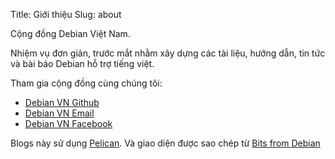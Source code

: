Title: Giới thiệu
Slug: about

Cộng đồng Debian Việt Nam.

Nhiệm vụ đơn giản, trước mắt nhằm xây dựng các tài liệu, hướng dẫn, tin tức và bài báo Debian hỗ trợ tiếng việt.

Tham gia cộng đồng cùng chúng tôi:

 * [Debian VN Github](http://github.com/Debian-VN)
 * [Debian VN Email](mailto:debian-vn@googlegroups.com)
 * [Debian VN Facebook](https://www.facebook.com/groups/426931777506013/)


Blogs này sử dụng [Pelican][pelican]. Và giao diện được sao chép từ [Bits from Debian](https://bits.debian.org/)

[pelican]: http://getpelican.com/ "Find out about Pelican"
[debian]: http://www.debian.org "Debian - The Universal Operating System"
[gitdo]: http://anonscm.debian.org/cgit/publicity/bits.git
[wwwlicense]: http://www.debian.org/license
[debian-publicity]: https://lists.debian.org/debian-publicity/
